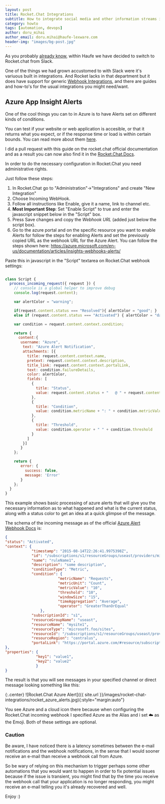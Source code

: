 ```yaml
---
layout: post
title: Rocket.Chat Integrations
subtitle: How to integrate social media and other information streams into your Rocket.Chat instance via Webhooks
category: howto
tags: [automation, devops]
author: doru_mihai
author_email: doru.mihai@haufe-lexware.com
header-img: "images/bg-post.jpg"
---
```


As you probably [already know](http://dev.haufe.com/irc-chatops/), within Haufe we have decided to switch to Rocket.chat from Slack.

One of the things we had grown accustomed to with Slack were it's variuous built in integrations. And Rocket lacks in that department but it does have support for generic [Webhook Integrations](https://rocket.chat/docs/administrator-guides/integrations/), and there are guides and how-to's for the usual integrations you might need/want.

## Azure App Insight Alerts

One of the cool things you can to in Azure is to have Alerts set on different kinds of conditions.

You can test if your website or web application is accesible, or that it returns what you expect, or if the response time or load is within certain bounds. You can read more about them [here](https://azure.microsoft.com/en-us/documentation/articles/app-insights-alerts/).

I did a pull request with this guide on the rocket.chat official documentation and as a result you can now also find it in the [Rocket.Chat.Docs](https://rocket.chat/docs/administrator-guides/integrations/azurealerts-md/).

In order to do the necessary configuration in Rocket.Chat you need administrative rights.

Just follow these steps:

1. In Rocket.Chat go to "Administration"->"Integrations" and create "New Integration"
2. Choose Incoming WebHook.
3. Follow all instructions like Enable, give it a name, link to channel etc.
4. **Most Important Step**: Set "Enable Script" to true and enter the javascript snippet below in the "Script" box.
4. Press Save changes and copy the *Webhook URL* (added just below the script box).
5. Go to the azure portal and on the specific resource you want to enable Alerts for follow the steps for enabling Alerts and set the previously copied URL as the webhook URL for the Azure Alert. You can follow the steps shown here: https://azure.microsoft.com/en-us/documentation/articles/insights-webhooks-alerts/


Paste this in javascript in the "Script" textarea on Rocket.Chat webhook settings:

```javascript

class Script {
  process_incoming_request({ request }) {
    // console is a global helper to improve debug
    console.log(request.content);

    var alertColor = "warning";

    if(request.content.status === "Resolved"){ alertColor = "good"; }
    else if (request.content.status === "Activated") { alertColor = "danger"; }

    var condition = request.content.context.condition;

    return {
      content:{
       username: "Azure",
        text: "Azure Alert Notification",
        attachments: [{
          title: request.content.context.name,
          pretext: request.content.context.description,
          title_link: request.content.context.portalLink,
          text: condition.failureDetails,
          color: alertColor,
          fields: [
            {
              title: "Status",
              value: request.content.status + "   @ " + request.content.context.timestamp
            },
            {
              title: "Condition",
              value: condition.metricName + ": " + condition.metricValue + " " + condition.metricUnit + " for more than " + condition.windowSize + " min."
            },
            {
              title: "Threshold",
              value: condition.operator + " " + condition.threshold
            }
          ]
        }]
       }
    };

    return {
       error: {
         success: false,
         message: 'Error'
       }
    };
  }
}
```

This example shows basic processing of azure alerts that will give you the necessary information as to what happened and what is the current status, along with a status color to get an idea at a quick glimpse of the message.

The schema of the incoming message as of the official [Azure Alert Webhook Docs](https://azure.microsoft.com/en-us/documentation/articles/insights-webhooks-alerts/) is:


```json
{
"status": "Activated",
"context": {
            "timestamp": "2015-08-14T22:26:41.9975398Z",
            "id": "/subscriptions/s1/resourceGroups/useast/providers/microsoft.insights/alertrules/ruleName1",
            "name": "ruleName1",
            "description": "some description",
            "conditionType": "Metric",
            "condition": {
                        "metricName": "Requests",
                        "metricUnit": "Count",
                        "metricValue": "10",
                        "threshold": "10",
                        "windowSize": "15",
                        "timeAggregation": "Average",
                        "operator": "GreaterThanOrEqual"
                },
            "subscriptionId": "s1",
            "resourceGroupName": "useast",                                
            "resourceName": "mysite1",
            "resourceType": "microsoft.foo/sites",
            "resourceId": "/subscriptions/s1/resourceGroups/useast/providers/microsoft.foo/sites/mysite1",
            "resourceRegion": "centralus",
            "portalLink": "https://portal.azure.com/#resource/subscriptions/s1/resourceGroups/useast/providers/microsoft.foo/sites/mysite1"                                
},
"properties": {
              "key1": "value1",
              "key2": "value2"
              }
}
```

The result is that you will see messages in your specified channel or direct message looking something like this:

{:.center}
![Rocket.Chat Azure Alert]({{ site.url }}/images/rocket-chat-integrations/rocket_azure_alerts.jpg){:style="margin:auto"}

You see Azure and a cloud icon there because when configuring the Rocket.Chat incoming webhook I specified Azure as the Alias and i set :cloud: as the Emoji. Both of these settings are optional.

### Caution
Be aware, I have noticed there is a latency sometimes between the e-mail notifications and the webhook notifications, in the sense that I would sooner receive an e-mail than receive a webhook call from Azure.

So be wary of relying on this mechanism to trigger perhaps some other automations that you would want to happen in order to fix potential issues because if the issue is transient, you might find that by the time you receive the webhook call that your application is no longer responding, you might receive an e-mail telling you it's already recovered and well.

Enjoy :)
